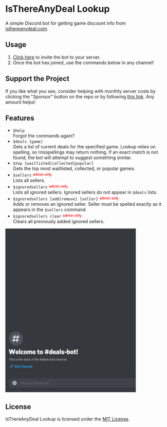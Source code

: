 # IsThereAnyDeal Lookup

A simple Discord bot for getting game discount info from [isthereanydeal.com](https://isthereanydeal.com).

## Usage

1. [Click here][invite-link] to invite the bot to your server.
2. Once the bot has joined, use the commands below in any channel!

## Support the Project

If you like what you see, consider helping with monthly server costs by clicking the "Sponsor" button on the repo or by following [this link][donate-link]. Any amount helps!

## Features

- `$help`  
Forgot the commands again?
- `$deals [game]`  
Gets a list of current deals for the specified game. Lookup relies on spelling, so misspellings may return nothing. If an exact match is not found, the bot will attempt to suggest something similar.
- `$top [waitlisted|collected|popular]`  
Gets the top most waitlisted, collected, or popular games.
- `$sellers` ![admin only][admin-only]  
Lists all sellers.
- `$ignoredsellers` ![admin only][admin-only]  
Lists all ignored sellers. Ignored sellers do not appear in `$deals` lists.
- `$ignoredsellers [add|remove] [seller]` ![admin only][admin-only]  
Adds or removes an ignored seller. Seller must be spelled exactly as it appears in the `$sellers` command.
- `$ignoredsellers clear` ![admin only][admin-only]  
Clears all previously added ignored sellers.

![Example usage][example]

## License

IsThereAnyDeal Lookup is licensed under the [MIT License](http://www.opensource.org/licenses/mit-license.php).

[invite-link]: https://discord.com/api/oauth2/authorize?client_id=722942824999288924&permissions=93248&redirect_uri=https%3A%2F%2Fdealbot.gg&scope=bot
[donate-link]: https://www.patreon.com/acdvs

[admin-only]: resources/readme/admin-only.png
[example]: resources/readme/deals-example.gif
